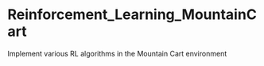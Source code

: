 # Reinforcement_Learning_MountainCart
Implement various RL algorithms in the Mountain Cart environment
